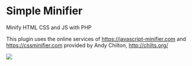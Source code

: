 # Simple Minifier
Minify HTML CSS and JS with PHP

This plugin uses the online services of https://javascript-minifier.com and https://cssminifier.com provided by Andy Chilton, http://chilts.org/

<img src="https://ronaldaug.ml/simple_minifier/folders.jpg">
